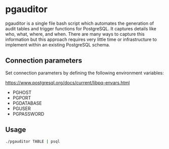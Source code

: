 # pgauditor
pgauditor is a single file bash script which automates the generation of audit tables and trigger functions for PostgreSQL. It captures details like who, what, where, and when. There are many ways to capture this information but this approach requires very little time or infrastructure to implement within an existing PostgreSQL schema.

## Connection parameters
Set connection parameters by defining the following environment variables:

https://www.postgresql.org/docs/current/libpq-envars.html
* PGHOST
* PGPORT
* PGDATABASE
* PGUSER
* PGPASSWORD

## Usage
```bash
./pgauditor TABLE | psql
```
